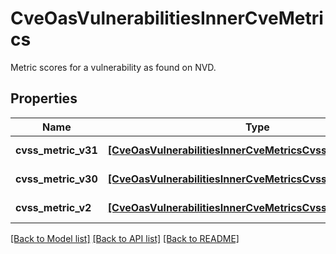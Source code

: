 # CveOasVulnerabilitiesInnerCveMetrics

Metric scores for a vulnerability as found on NVD.

## Properties
Name | Type | Description | Notes
------------ | ------------- | ------------- | -------------
**cvss_metric_v31** | [**[CveOasVulnerabilitiesInnerCveMetricsCvssMetricV31Inner]**](CveOasVulnerabilitiesInnerCveMetricsCvssMetricV31Inner.md) | CVSS V3.1 score. | [optional] 
**cvss_metric_v30** | [**[CveOasVulnerabilitiesInnerCveMetricsCvssMetricV30Inner]**](CveOasVulnerabilitiesInnerCveMetricsCvssMetricV30Inner.md) | CVSS V3.0 score. | [optional] 
**cvss_metric_v2** | [**[CveOasVulnerabilitiesInnerCveMetricsCvssMetricV2Inner]**](CveOasVulnerabilitiesInnerCveMetricsCvssMetricV2Inner.md) | CVSS V2.0 score. | [optional] 

[[Back to Model list]](../README.md#documentation-for-models) [[Back to API list]](../README.md#documentation-for-api-endpoints) [[Back to README]](../README.md)


